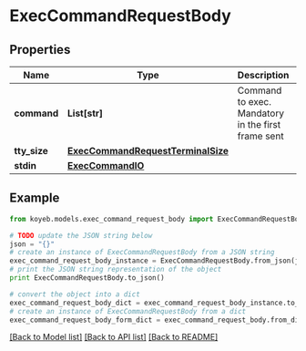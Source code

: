 # ExecCommandRequestBody


## Properties
Name | Type | Description | Notes
------------ | ------------- | ------------- | -------------
**command** | **List[str]** | Command to exec. Mandatory in the first frame sent | [optional] 
**tty_size** | [**ExecCommandRequestTerminalSize**](ExecCommandRequestTerminalSize.md) |  | [optional] 
**stdin** | [**ExecCommandIO**](ExecCommandIO.md) |  | [optional] 

## Example

```python
from koyeb.models.exec_command_request_body import ExecCommandRequestBody

# TODO update the JSON string below
json = "{}"
# create an instance of ExecCommandRequestBody from a JSON string
exec_command_request_body_instance = ExecCommandRequestBody.from_json(json)
# print the JSON string representation of the object
print ExecCommandRequestBody.to_json()

# convert the object into a dict
exec_command_request_body_dict = exec_command_request_body_instance.to_dict()
# create an instance of ExecCommandRequestBody from a dict
exec_command_request_body_form_dict = exec_command_request_body.from_dict(exec_command_request_body_dict)
```
[[Back to Model list]](../README.md#documentation-for-models) [[Back to API list]](../README.md#documentation-for-api-endpoints) [[Back to README]](../README.md)


